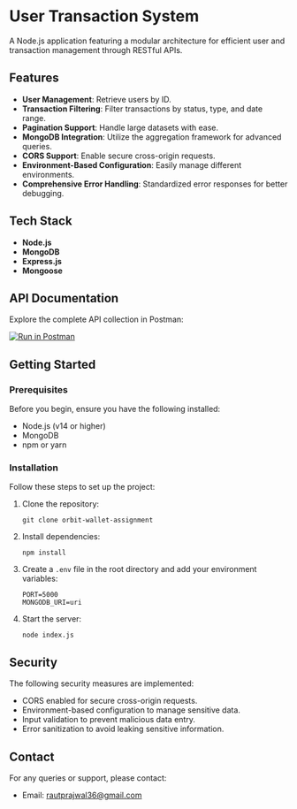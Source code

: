 # User Transaction System

A Node.js application featuring a modular architecture for efficient user and transaction management through RESTful APIs.

## Features

- **User Management**: Retrieve users by ID.
- **Transaction Filtering**: Filter transactions by status, type, and date range.
- **Pagination Support**: Handle large datasets with ease.
- **MongoDB Integration**: Utilize the aggregation framework for advanced queries.
- **CORS Support**: Enable secure cross-origin requests.
- **Environment-Based Configuration**: Easily manage different environments.
- **Comprehensive Error Handling**: Standardized error responses for better debugging.

## Tech Stack

- **Node.js**
- **MongoDB**
- **Express.js**
- **Mongoose**

## API Documentation

Explore the complete API collection in Postman:

[![Run in Postman](https://run.pstmn.io/button.svg)](https://www.postman.com/galactic-comet-410662/prajwal-developing/collection/xz5uo43/orbit-wallet-api)

## Getting Started

### Prerequisites

Before you begin, ensure you have the following installed:

- Node.js (v14 or higher)
- MongoDB
- npm or yarn

### Installation

Follow these steps to set up the project:

1. Clone the repository:
    ```
    git clone orbit-wallet-assignment
    ```

2. Install dependencies:
    ```
    npm install
    ```

3. Create a `.env` file in the root directory and add your environment variables:
    ```
    PORT=5000
    MONGODB_URI=uri
    ```

4. Start the server:
    ```
    node index.js
    ```


## Security

The following security measures are implemented:
- CORS enabled for secure cross-origin requests.
- Environment-based configuration to manage sensitive data.
- Input validation to prevent malicious data entry.
- Error sanitization to avoid leaking sensitive information.


## Contact

For any queries or support, please contact:
- Email: [rautprajwal36@gmail.com](mailto:rautprajwal36@gmail.com)
